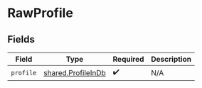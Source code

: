 # RawProfile


## Fields

| Field                                                    | Type                                                     | Required                                                 | Description                                              |
| -------------------------------------------------------- | -------------------------------------------------------- | -------------------------------------------------------- | -------------------------------------------------------- |
| `profile`                                                | [shared.ProfileInDb](../../models/shared/profileindb.md) | :heavy_check_mark:                                       | N/A                                                      |